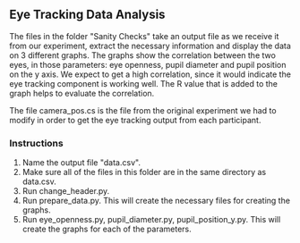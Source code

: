 ## Eye Tracking Data Analysis
The files in the folder "Sanity Checks" take an output file as we receive it from our experiment, extract the necessary information and display the data on 3 different graphs. 
The graphs show the correlation between the two eyes, in those parameters: eye openness, pupil diameter and pupil position on the y axis. 
We expect to get a high correlation, since it would indicate the eye tracking component is working well. The R value that is added to the graph helps to evaluate the correlation.

The file camera_pos.cs is the file from the original experiment we had to modify in order to get the eye tracking output from each participant.

### Instructions
1. Name the output file "data.csv".
2. Make sure all of the files in this folder are in the same directory as data.csv.
3. Run change_header.py.
4. Run prepare_data.py. This will create the necessary files for creating the graphs.
5. Run eye_openness.py, pupil_diameter.py, pupil_position_y.py. This will create the graphs for each of the parameters.
